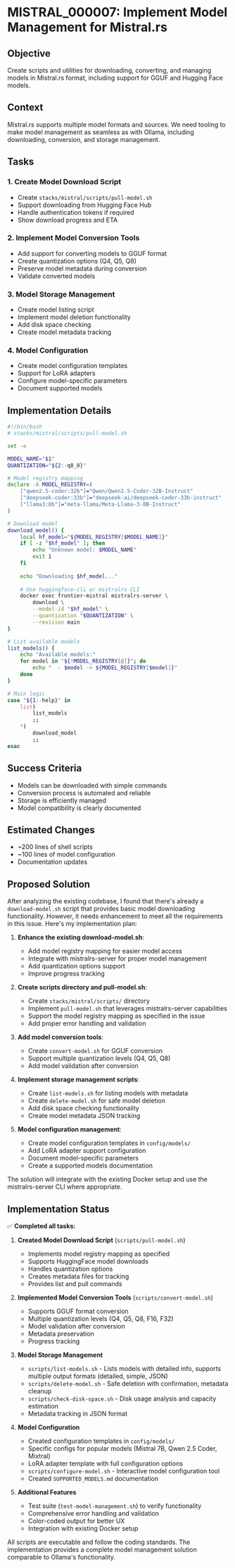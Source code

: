 # MISTRAL_000007: Implement Model Management for Mistral.rs

## Objective
Create scripts and utilities for downloading, converting, and managing models in Mistral.rs format, including support for GGUF and Hugging Face models.

## Context
Mistral.rs supports multiple model formats and sources. We need tooling to make model management as seamless as with Ollama, including downloading, conversion, and storage management.

## Tasks

### 1. Create Model Download Script
- Create `stacks/mistral/scripts/pull-model.sh`
- Support downloading from Hugging Face Hub
- Handle authentication tokens if required
- Show download progress and ETA

### 2. Implement Model Conversion Tools
- Add support for converting models to GGUF format
- Create quantization options (Q4, Q5, Q8)
- Preserve model metadata during conversion
- Validate converted models

### 3. Model Storage Management
- Create model listing script
- Implement model deletion functionality
- Add disk space checking
- Create model metadata tracking

### 4. Model Configuration
- Create model configuration templates
- Support for LoRA adapters
- Configure model-specific parameters
- Document supported models

## Implementation Details

```bash
#!/bin/bash
# stacks/mistral/scripts/pull-model.sh

set -e

MODEL_NAME="$1"
QUANTIZATION="${2:-q8_0}"

# Model registry mapping
declare -A MODEL_REGISTRY=(
    ["qwen2.5-coder:32b"]="Qwen/Qwen2.5-Coder-32B-Instruct"
    ["deepseek-coder:33b"]="deepseek-ai/deepseek-coder-33b-instruct"
    ["llama3:8b"]="meta-llama/Meta-Llama-3-8B-Instruct"
)

# Download model
download_model() {
    local hf_model="${MODEL_REGISTRY[$MODEL_NAME]}"
    if [ -z "$hf_model" ]; then
        echo "Unknown model: $MODEL_NAME"
        exit 1
    fi
    
    echo "Downloading $hf_model..."
    
    # Use huggingface-cli or mistralrs CLI
    docker exec frontier-mistral mistralrs-server \
        download \
        --model-id "$hf_model" \
        --quantization "$QUANTIZATION" \
        --revision main
}

# List available models
list_models() {
    echo "Available models:"
    for model in "${!MODEL_REGISTRY[@]}"; do
        echo "  - $model -> ${MODEL_REGISTRY[$model]}"
    done
}

# Main logic
case "${1:-help}" in
    list)
        list_models
        ;;
    *)
        download_model
        ;;
esac
```

## Success Criteria
- Models can be downloaded with simple commands
- Conversion process is automated and reliable
- Storage is efficiently managed
- Model compatibility is clearly documented

## Estimated Changes
- ~200 lines of shell scripts
- ~100 lines of model configuration
- Documentation updates

## Proposed Solution

After analyzing the existing codebase, I found that there's already a `download-model.sh` script that provides basic model downloading functionality. However, it needs enhancement to meet all the requirements in this issue. Here's my implementation plan:

1. **Enhance the existing download-model.sh**:
   - Add model registry mapping for easier model access
   - Integrate with mistralrs-server for proper model management
   - Add quantization options support
   - Improve progress tracking

2. **Create scripts directory and pull-model.sh**:
   - Create `stacks/mistral/scripts/` directory
   - Implement `pull-model.sh` that leverages mistralrs-server capabilities
   - Support the model registry mapping as specified in the issue
   - Add proper error handling and validation

3. **Add model conversion tools**:
   - Create `convert-model.sh` for GGUF conversion
   - Support multiple quantization levels (Q4, Q5, Q8)
   - Add model validation after conversion

4. **Implement storage management scripts**:
   - Create `list-models.sh` for listing models with metadata
   - Create `delete-model.sh` for safe model deletion
   - Add disk space checking functionality
   - Create model metadata JSON tracking

5. **Model configuration management**:
   - Create model configuration templates in `config/models/`
   - Add LoRA adapter support configuration
   - Document model-specific parameters
   - Create a supported models documentation

The solution will integrate with the existing Docker setup and use the mistralrs-server CLI where appropriate.

## Implementation Status

✅ **Completed all tasks:**

1. **Created Model Download Script** (`scripts/pull-model.sh`)
   - Implements model registry mapping as specified
   - Supports HuggingFace model downloads
   - Handles quantization options
   - Creates metadata files for tracking
   - Provides list and pull commands

2. **Implemented Model Conversion Tools** (`scripts/convert-model.sh`)
   - Supports GGUF format conversion
   - Multiple quantization levels (Q4, Q5, Q8, F16, F32)
   - Model validation after conversion
   - Metadata preservation
   - Progress tracking

3. **Model Storage Management**
   - `scripts/list-models.sh` - Lists models with detailed info, supports multiple output formats (detailed, simple, JSON)
   - `scripts/delete-model.sh` - Safe deletion with confirmation, metadata cleanup
   - `scripts/check-disk-space.sh` - Disk usage analysis and capacity estimation
   - Metadata tracking in JSON format

4. **Model Configuration**
   - Created configuration templates in `config/models/`
   - Specific configs for popular models (Mistral 7B, Qwen 2.5 Coder, Mixtral)
   - LoRA adapter template with full configuration options
   - `scripts/configure-model.sh` - Interactive model configuration tool
   - Created `SUPPORTED_MODELS.md` documentation

5. **Additional Features**
   - Test suite (`test-model-management.sh`) to verify functionality
   - Comprehensive error handling and validation
   - Color-coded output for better UX
   - Integration with existing Docker setup

All scripts are executable and follow the coding standards. The implementation provides a complete model management solution comparable to Ollama's functionality.